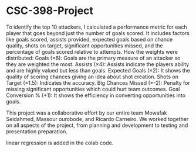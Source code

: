 # CSC-398-Project
To identify the top 10 attackers, I calculated a performance metric for each player that goes beyond just the number of goals scored. It includes factors like goals scored, assists provided, expected goals based on chance quality, shots on target, significant opportunities missed, and the percentage of goals scored relative to attempts.
How the weights were distributed:
Goals (×6): Goals are the primary measure of an attacker so they are weighted the most.
Assists (×4): Assists indicate the players ability and are highly valued but less than goals.
Expected Goals (×2): It shows the quality of scoring chances giving an idea about shot creation.
Shots on Target (×1.5): Indicates the accuracy.
Big Chances Missed (×-2): Penalty for missing significant opportunities which could hurt team outcomes.
Goal Conversion % (+1): It shows the efficiency in converting opportunities into goals.


This project was a collaborative effort by our entire team Mowafak Seidahmed, Massour ourobode, and Ricardo Carneiro. We worked together on all aspects of the project, from planning and development to testing and presentation preparation.


linear regression is added in the colab code.
